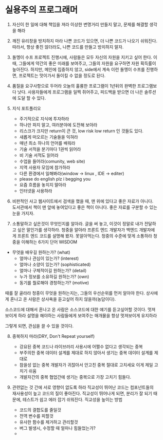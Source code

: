 # 실용주의 프로그래머

1. 자신이 한 일에 대해 책임을 져라
   이상한 변명거리 만들지 말고, 문제를 해결할 생각을 해라

2. 깨진 유리창을 방치하지 마라
   나쁜 코드가 있으면, 더 나쁜 코드가 나오기 쉬워진다.
   따라서, 항상 좋진 않더라도, 나쁜 코드를 만들고 방치하지 말자.

3. 돌멩이 수프
   프로젝트 진행시에, 사람들은 모두 자신의 자원을 지키고 싶어 한다.
   이 때, 그들에게 약간의 좋은 미래를 보여주고, 그들의 자원을 요구하면 자원 획득률이 높아진다.
   하지만, 메인에 집중하지 않고, side에서 계속 이런 돌멩이 수프를 진행하면, 
   프로젝트는 맛이가서 돌이킬 수 없을 정도로 된다.

4. 품질을 요구사항으로 두어라
   오늘의 훌륭한 프로그램이 1년뒤의 완벽한 프로그램보다 낫다.
   사용자들에게 프로그램을 일찍 쥐어주고, 피드백을 받으면 더 나은 솔루션에 도달 할 수 있다.

5. 지식 포트폴리오

   * 주기적으로 지식에 투자하라
   * 하나만 파지 말고, 여러분야에 도전해 보아라
   * 리스크가 크지만 return이 큰 것, low risk low return 인 것들도 있다.
   * 새롭게 떠오르는 기술들을 익혀라
   * 매년 최소 하나의 언어를 배워라
   * 기술 서적을 분기마다 1권씩 읽어라
   * 비 기술 서적도 읽어라
   * 수업을 들어라(comunity, web site)
   * 지역 사용자 모임에 참가하라
   * 다른 환경에서 일해봐라(window -> linux , IDE -> editer)
   * please do english plz i begging you
   * 요즘 흐름을 놓치지 말아라
   * 인터넷을 사용하라

6. 비판적인 사고
   웹사이트에서 검색을 했을 때, 맨 위에 있다고 좋은 자료가 아니다.
   도서관에서 책이 맨 앞에 놓여있다고 좋은 책이 아니다.
   좋은 자료를 구분할 수 있는 눈을 가지자.

7. 소통말하고 싶은것이 무엇인지를 알아라.
   글을 써 놓고, 이것이 정말로 내가 전달하고 싶은 말인가를 생각하라.
   청중을 알아라
   프론트 엔드 개발자가 백엔드 개발자에게 프론트 엔드 코드를 설명해 봤자.
   못알아먹는다. 청중의 수준에 맞게 소통하라
   청중을 이해하는 6가지 단어 WISDOM
   
* 무엇을 배우길 원하는가? (what)
   * 얼마나 관심이 있는가? (interest)
   * 얼마나 소양이 있는가? (sophisticated)
   * 얼마나 구체적이길 원하는가? (detail)
   * 누가 정보를 소유하길 원하는가? (own)
   * 동기를 뭘로해야 경청하는가? (motive)
   
때를 잘 골라라
   청중이 무엇을 원하는지는, 그들의 우선순위를 먼저 알아야 한다.
   상사에게 혼나고 온 사람은 상사욕을 듣고싶어 하지 않을까(농담이다).
   
소스코드에 대해서 혼나고 온 사람은 소스코드에 대한 얘기를 듣고싶어할 것이다.
   멋져 보이게 하라
   설명을 해야하는 사람들에게 보여주는 매개물을 항상 멋져보이게 유지하라
   
그렇게 되면, 관심을 끌 수 있을 것이다.
   
8. 중복하지 마라(DRY, Don't Repeat yourself)

   * 강요된 중복
     코드나 라이브러리 사용시에 어쩔수 없다고 생각되는 중복
   * 부주의한 중복
     데이터 설계를 제대로 하지 않아서 생기는 중복
     데이터 설계를 제대로
   * 참을성 없는 중복
     개발자가 귀찮아서 안고친 중복
     절대로 고치세요 이게 제일 고치기 쉬움
   * 개발자간의 중복
     협업간에 생기는 중복으로 가장 고치기 힘들다.

9. 관련없는 것 간에 서로 영향이 없도록 하라
   직교성이 뛰어난 코드는 컴포넌트들의 재사용성이 높고 코드의 질이 좋아진다.
   직교성이 뛰어나게 되면, 분리가 잘 되기 때문에, 테스트가 쉽고 에러 잡기 쉬워진다.
   직교성을 높이는 방법

   * 코드의 결합도를 줄일것
   * 전역 변수를 피할것
   * 유사한 함수를 제거하고 관리할것
   * 버그 발생시, 수정할 때 얼마나 힘들었는가?
   * 
